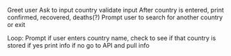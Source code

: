 Greet user
Ask to input country 
validate input
After country is entered, print confirmed, recovered, deaths(?)
Prompt user to search for another country or exit 

Loop: 
Prompt 
if user enters country name, check to see if that country is stored if yes print info if no go to API and pull info 



